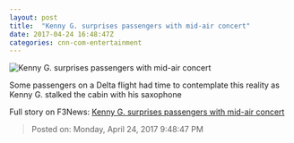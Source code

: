 ```yaml
---
layout: post
title:  "Kenny G. surprises passengers with mid-air concert"
date: 2017-04-24 16:48:47Z
categories: cnn-com-entertainment
---
```


![Kenny G. surprises passengers with mid-air concert](http://i2.cdn.cnn.com/cnnnext/dam/assets/170424092149-kenny-g-concert-delta-restricted-super-tease.jpg)

Some passengers on a Delta flight had time to contemplate this reality as Kenny G. stalked the cabin with his saxophone


Full story on F3News: [Kenny G. surprises passengers with mid-air concert](http://www.f3nws.com/n/JKUgWB)

> Posted on: Monday, April 24, 2017 9:48:47 PM
